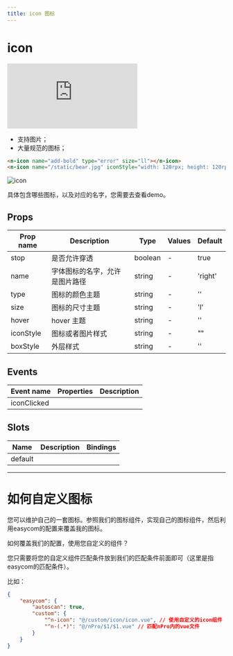 ```yaml
---
title: icon 图标
---
```


# icon

<div class="demo-box">
	<iframe scrolling="auto" frameborder="0" src="http://www.redou.vip/npro/#/pages/display/icon" class="demo-box-iframe"></iframe>
</div>

- 支持图片；
- 大量规范的图标；

```html
<n-icon name="add-bold" type="error" size="ll"></n-icon>
<n-icon name="/static/bear.jpg" iconStyle="width: 120rpx; height: 120rpx; border-radius:60rpx;" mode="aspectFill"></n-icon>
```

![icon](/img/coms/icon.jpg)

具体包含哪些图标，以及对应的名字，您需要去查看demo。

## Props

| Prop name | Description                    | Type    | Values | Default |
| --------- | ------------------------------ | ------- | ------ | ------- |
| stop      | 是否允许穿透                   | boolean | -      | true    |
| name      | 字体图标的名字，允许是图片路径 | string  | -      | 'right' |
| type      | 图标的颜色主题                 | string  | -      | ''      |
| size      | 图标的尺寸主题                 | string  | -      | 'l'     |
| hover     | hover 主题                     | string  | -      | ''      |
| iconStyle | 图标或者图片样式               | string  | -      | ""      |
| boxStyle  | 外层样式                       | string  | -      | ''      |

## Events

| Event name  | Properties | Description |
| ----------- | ---------- | ----------- |
| iconClicked |            |

## Slots

| Name    | Description | Bindings |
| ------- | ----------- | -------- |
| default |             |          |

---

# 如何自定义图标

您可以维护自己的一套图标。参照我们的图标组件，实现自己的图标组件，然后利用easycom的配置来覆盖我的图标。

如何覆盖我们的配置，使用您自定义的组件？

您只需要将您的自定义组件匹配条件放到我们的匹配条件前面即可（这里是指easycom的匹配条件）。

比如：

```json
{
	"easycom": {
		"autoscan": true,
		"custom": {
			"^n-icon": "@/custom/icon/icon.vue", // 使用自定义的icon组件
			"^n-(.*)": "@/nPro/$1/$1.vue" // 匹配nPro内的vue文件
		}
	}
}
```
